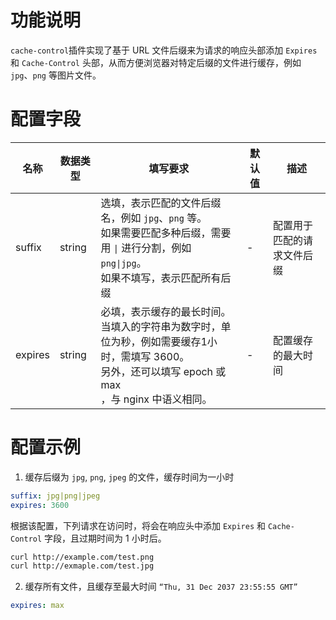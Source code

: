 # 功能说明
`cache-control`插件实现了基于 URL 文件后缀来为请求的响应头部添加 `Expires` 和 `Cache-Control` 头部，从而方便浏览器对特定后缀的文件进行缓存，例如 `jpg`、`png` 等图片文件。

# 配置字段

| 名称      | 数据类型   | 填写要求                                                                                                | 默认值 | 描述                       |
|---------|--------|-----------------------------------------------------------------------------------------------------|-|--------------------------|
| suffix  | string | 选填，表示匹配的文件后缀名，例如 `jpg`、`png` 等。<br/>如果需要匹配多种后缀，需要用 `\|` 进行分割，例如 `png\|jpg`。<br/>如果不填写，表示匹配所有后缀      |   -  | 配置用于匹配的请求文件后缀            |
| expires | string | 必填，表示缓存的最长时间。<br/>当填入的字符串为数字时，单位为秒，例如需要缓存1小时，需填写 3600。<br/>另外，还可以填写 epoch 或 max<br/>，与 nginx 中语义相同。 | - | 配置缓存的最大时间                |

# 配置示例
1. 缓存后缀为 `jpg`, `png`, `jpeg` 的文件，缓存时间为一小时
```yaml
suffix: jpg|png|jpeg
expires: 3600
```

根据该配置，下列请求在访问时，将会在响应头中添加 `Expires` 和 `Cache-Control` 字段，且过期时间为 1 小时后。

```bash
curl http://example.com/test.png
curl http://exmaple.com/test.jpg
```
2. 缓存所有文件，且缓存至最大时间 `“Thu, 31 Dec 2037 23:55:55 GMT”`
```yaml
expires: max 
```

